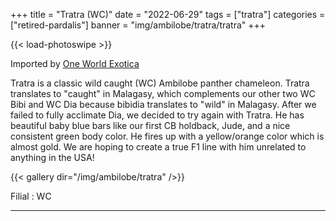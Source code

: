 +++
title = "Tratra (WC)"
date = "2022-06-29"
tags = ["tratra"]
categories = ["retired-pardalis"]
banner = "img/ambilobe/tratra/tratra"
+++

{{< load-photoswipe >}}

Imported by [One World Exotica](https://www.instagram.com/oneworldexotica/)

Tratra is a classic wild caught (WC) Ambilobe panther chameleon. Tratra translates to "caught" in Malagasy, which complements our other two WC Bibi and WC Dia because bibidia translates to "wild" in Malagasy. After we failed to fully acclimate Dia, we decided to try again with Tratra. He has beautiful baby blue bars like our first CB holdback, Jude, and a nice consistent green body color. He fires up with a yellow/orange color which is almost gold. We are hoping to create a true F1 line with him unrelated to anything in the USA!

{{< gallery dir="/img/ambilobe/tratra" />}}

Filial
: WC

---